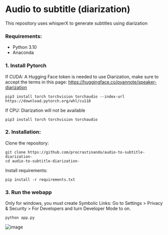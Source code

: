 # Audio to subtitle (diarization)
This repository uses whisperX to generate subtitles using diarization
### Requirements:
* Python 3.10
* Anaconda

### 1. Install Pytorch
If CUDA:
A Hugging Face token is needed to use Diarization, make sure to accept the terms in this page: https://huggingface.co/pyannote/speaker-diarization
```
pip3 install torch torchvision torchaudio --index-url https://download.pytorch.org/whl/cu118
```
If CPU:
Diarization will not be available
```
pip3 install torch torchvision torchaudio
```

### 2. Installation:
Clone the repository:
```
git clone https://github.com/procrastinando/audio-to-subtitle-diarization-
cd audio-to-subtitle-diarization-
```
Install requirements:
```
pip install -r requirements.txt
```

### 3. Run the webapp
Only for windows, you must create Symbolic Links: Go to Settings > Privacy & Security > For Developers and turn Developer Mode to on.
```
python app.py
```
![image](https://github.com/procrastinando/audio-to-subtitle-diarization-/assets/74340724/a8087970-655f-4c15-9e80-05a75d4ee2a5)
